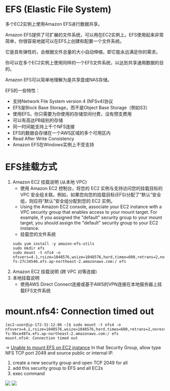 # EFS (Elastic File System)

多个EC2实例上使用Amazon EFS进行数据共享。

Amazon EFS提供了可扩展的文件系统，可以用在EC2实例上。EFS使用起来非常简单，你很容易地就可以在EFS上创建和配置一个文件系统。

它是具有弹性的，会根据文件总量的大小自动伸缩，即它能永远满足你的需求。

你可以在多个EC2实例上使用同样的一个EFS文件系统，以达到共享通用数据的目的。

Amazon EFS可以简单地理解为是共享盘或NAS存储。

EFS的一些特性：

- 支持Network File System version 4 (NFSv4)协议
- EFS是Block Base Storage，而不是Object Base Storage（例如S3）
- 使用EFS，你只需要为你使用的存储空间付费，没有预支费用
- 可以有高达PB级别的存储
- 同一时间能支持上千个NFS连接
- EFS的数据会存储在一个AWS区域的多个可用区内
- Read After Write Consistency
- Amazon EFS在Windows实例上不受支持

# EFS挂载方式
1. Amazon EC2 挂载说明 (从本地 VPC)
    - 使用 Amazon EC2 控制台，将您的 EC2 实例与支持访问您的挂载目标的 VPC 安全组关联。例如，如果您向您的挂载目标(EFS)分配了“默认”安全组，则应将“默认”安全组分配到您的 EC2 实例。
    - Using the Amazon EC2 console, associate your EC2 instance with a VPC security group that enables access to your mount target. For example, if you assigned the "default" security group to your mount target, you should assign the "default" security group to your EC2 instance.
    - 挂载您的文件系统
    ```
    sudo yum install -y amazon-efs-utils
    sudo mkdir efs
    sudo mount -t nfs4 -o nfsvers=4.1,rsize=1048576,wsize=1048576,hard,timeo=600,retrans=2,noresvport fs-27c34546.efs.ap-northeast-2.amazonaws.com:/ efs
    ```
2. Amazon EC2 挂载说明 (跨 VPC 对等连接)
3. 本地挂载说明
    - 使用AWS Direct Connect连接或基于AWS的VPN连接在本地服务器上挂载EFS文件系统

# mount.nfs4: Connection timed out
```
[ec2-user@ip-172-31-12-86 ~]$ sudo mount -t nfs4 -o nfsvers=4.1,rsize=1048576,wsize=1048576,hard,timeo=600,retrans=2,noresvport fs-9bce48fa.efs.ap-northeast-2.amazonaws.com:/ efs
mount.nfs4: Connection timed out
```
-> [Unable to mount EFS on EC2 instance](https://stackoverflow.com/questions/49762840/unable-to-mount-efs-on-ec2-instance) In that Security Group, allow type NFS TCP port 2049 and source public or internal IP.

1. create a new security group and open TCP 2049 for all
2. add this security group to EFS and all EC2s
3. exec command

![](https://i.loli.net/2019/06/14/5d036f6e4796264081.png)
![](https://i.loli.net/2019/06/14/5d036f6e6ad9f29933.png)
